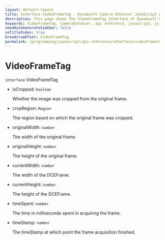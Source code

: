 ```yaml
---
layout: default-layout
title: Interface VideoFrameTag - Dynamsoft Camera Enhancer JavaScript API
description: This page shows the VideoFrameTag Interface of Dynamsoft Camera Enhancer JavaScript SDK.
keywords: VideoFrameTag, CameraEnhancer, api reference, javascript, js
needAutoGenerateSidebar: false
noTitleIndex: true
breadcrumbText: VideoFrameTag
permalink: /programming/javascript/api-reference/interface/videoframetag.html
---
```


# VideoFrameTag

`interface` VideoFrameTag

* isCropped: `boolean`

  Whether the image was cropped from the original frame.

* cropRegion: `Region`

  The region based on which the original frame was cropped.

* originalWidth: `number`
  
  The width of the original frame.

* originalHeight: `number`  

  The height of the original frame.

* currentWidth: `number`

  The width of the DCEFrame.

* currentHeight: `number`

  The height of the DCEFrame.

* timeSpent: `number`

  The time in milliseconds spent in acquiring the frame.

* timeStamp: `number`

  The timeStamp at which point the frame acquisition finished.